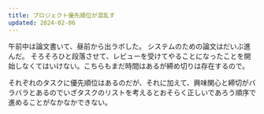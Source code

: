 ```yaml
---
title: プロジェクト優先順位が混乱す
updated: 2024-02-06
---
```


午前中は論文書いて、昼前から出ラボした。
システムのための論文はだいぶ進んだ。
そろそろひと段落させて、レビューを受けてやることになったことを開始しなくてはいけない。こちらもまだ時間はあるが締め切りは存在するので。

それぞれのタスクに優先順位はあるのだが、それに加えて、興味関心と締切がバラバラとあるのでいざタスクのリストを考えるとおそらく正しいであろう順序で進めることがなかなかできない。
